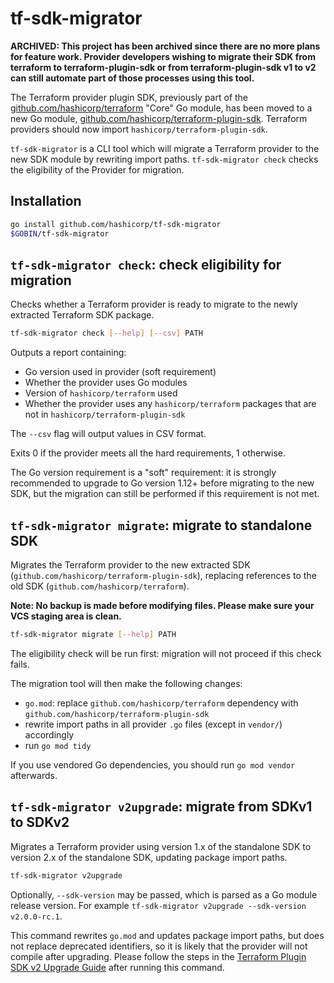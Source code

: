 # tf-sdk-migrator

**ARCHIVED: This project has been archived since there are no more plans for feature work. Provider developers wishing to migrate their SDK from terraform to terraform-plugin-sdk or from terraform-plugin-sdk v1 to v2 can still automate part of those processes using this tool.**

The Terraform provider plugin SDK, previously part of the [github.com/hashicorp/terraform](https://github.com/hashicorp/terraform) "Core" Go module, has been moved to a new Go module, [github.com/hashicorp/terraform-plugin-sdk](https://github.com/hashicorp/terraform-plugin-sdk). Terraform providers should now import `hashicorp/terraform-plugin-sdk`.

`tf-sdk-migrator` is a CLI tool which will migrate a Terraform provider to the new SDK module by rewriting import paths. `tf-sdk-migrator check` checks the eligibility of the Provider for migration.

## Installation

```sh
go install github.com/hashicorp/tf-sdk-migrator
$GOBIN/tf-sdk-migrator
```

## `tf-sdk-migrator check`: check eligibility for migration

Checks whether a Terraform provider is ready to migrate to the newly extracted Terraform SDK package. 

```sh
tf-sdk-migrator check [--help] [--csv] PATH
```

Outputs a report containing:
 - Go version used in provider (soft requirement)
 - Whether the provider uses Go modules
 - Version of `hashicorp/terraform` used
 - Whether the provider uses any `hashicorp/terraform` packages that are not in `hashicorp/terraform-plugin-sdk`
 
The `--csv` flag will output values in CSV format.

Exits 0 if the provider meets all the hard requirements, 1 otherwise.

The Go version requirement is a "soft" requirement: it is strongly recommended to upgrade to Go version 1.12+ before migrating to the new SDK, but the migration can still be performed if this requirement is not met.

## `tf-sdk-migrator migrate`: migrate to standalone SDK

Migrates the Terraform provider to the new extracted SDK (`github.com/hashicorp/terraform-plugin-sdk`), replacing references to the old SDK (`github.com/hashicorp/terraform`).

**Note: No backup is made before modifying files. Please make sure your VCS staging area is clean.**

```sh
tf-sdk-migrator migrate [--help] PATH
```

The eligibility check will be run first: migration will not proceed if this check fails.

The migration tool will then make the following changes:
 - `go.mod`: replace `github.com/hashicorp/terraform` dependency with `github.com/hashicorp/terraform-plugin-sdk`
 - rewrite import paths in all provider `.go` files (except in `vendor/`) accordingly
 - run `go mod tidy`

If you use vendored Go dependencies, you should run `go mod vendor` afterwards.

## `tf-sdk-migrator v2upgrade`: migrate from SDKv1 to SDKv2

Migrates a Terraform provider using version 1.x of the standalone SDK to version 2.x of the standalone SDK, updating package import paths.

```sh
tf-sdk-migrator v2upgrade
```

Optionally, `--sdk-version` may be passed, which is parsed as a Go module release version. For example `tf-sdk-migrator v2upgrade --sdk-version v2.0.0-rc.1`.

This command rewrites `go.mod` and updates package import paths, but does not replace deprecated identifiers, so it is likely that the provider will not compile after upgrading. Please follow the steps in the [Terraform Plugin SDK v2 Upgrade Guide](https://terraform.io/docs/extend/guides/v2-upgrade-guide.html) after running this command.
